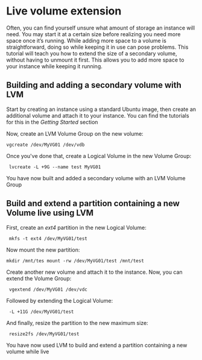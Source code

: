 # Live volume extension 

Often, you can find yourself unsure what amount of storage an instance will need. You may start it at a certain size before realizing you need more space once it’s running. While adding more space to a volume is straightforward, doing so while keeping it in use can pose problems. This tutorial will teach you how to extend the size of a secondary volume, without having to unmount it first. This allows you to add more space to your instance while keeping it running. 
 
## Building and adding a secondary volume with LVM 

Start by creating an instance using a standard Ubuntu image, then create an additional volume and attach it to your instance. You can find the tutorials for this in the *Getting Started* section

Now, create an LVM Volume Group on the new volume: 

``
vgcreate /dev/MyVG01 /dev/vdb 
`` 

Once you've done that, create a Logical Volume in the new Volume Group: 

`` 
lvcreate -L +9G --name test MyVG01 
`` 

You have now built and added a secondary volume with an LVM Volume Group  

## Build and extend a partition containing a new Volume live using LVM 

First, create an *ext4* partition in the new Logical Volume: 

`` 
mkfs -t ext4 /dev/MyVG01/test 
`` 

Now mount the new partition: 

``
mkdir /mnt/tes
mount -rw /dev/MyVG01/test /mnt/test 
`` 

Create another new volume and attach it to the instance. Now, you can extend the Volume Group: 

`` 
vgextend /dev/MyVG01 /dev/vdc 
`` 

Followed by extending the Logical Volume: 

`` 
-L +11G /dev/MyVG01/test 
`` 

And finally, resize the partition to the new maximum size: 

`` 
resize2fs /dev/MyVG01/test 
`` 

You have now used LVM to build and extend a partition containing a new volume while live